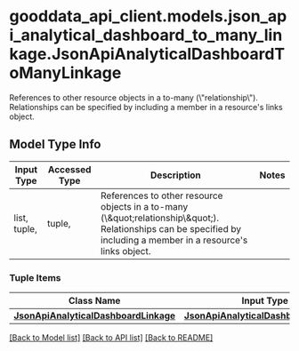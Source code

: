 # gooddata_api_client.models.json_api_analytical_dashboard_to_many_linkage.JsonApiAnalyticalDashboardToManyLinkage

References to other resource objects in a to-many (\\\"relationship\\\"). Relationships can be specified by including a member in a resource's links object.

## Model Type Info
Input Type | Accessed Type | Description | Notes
------------ | ------------- | ------------- | -------------
list, tuple,  | tuple,  | References to other resource objects in a to-many (\\\&quot;relationship\\\&quot;). Relationships can be specified by including a member in a resource&#x27;s links object. | 

### Tuple Items
Class Name | Input Type | Accessed Type | Description | Notes
------------- | ------------- | ------------- | ------------- | -------------
[**JsonApiAnalyticalDashboardLinkage**](JsonApiAnalyticalDashboardLinkage.md) | [**JsonApiAnalyticalDashboardLinkage**](JsonApiAnalyticalDashboardLinkage.md) | [**JsonApiAnalyticalDashboardLinkage**](JsonApiAnalyticalDashboardLinkage.md) |  | 

[[Back to Model list]](../../README.md#documentation-for-models) [[Back to API list]](../../README.md#documentation-for-api-endpoints) [[Back to README]](../../README.md)
